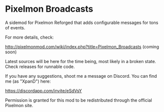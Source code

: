 # Pixelmon Broadcasts
A sidemod for Pixelmon Reforged that adds configurable messages for tons of events.

For more details, check:

http://pixelmonmod.com/wiki/index.php?title=Pixelmon_Broadcasts (coming soon)

Latest sources will be here for the time being, most likely in a broken state. Check releases for runnable code.

If you have any suggestions, shoot me a message on Discord. You can find me (as "XpanD") here:

https://discordapp.com/invite/eSdVsY

Permission is granted for this mod to be redistributed through the official Pixelmon site.
